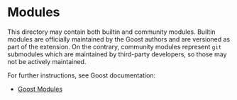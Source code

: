 # Modules

This directory may contain both builtin and community modules. Builtin modules
are officially maintained by the Goost authors and are versioned as part of the
extension. On the contrary, community modules represent `git` submodules which
are maintained by third-party developers, so those may not be actively
maintained.

For further instructions, see Goost documentation:
- [Goost Modules](https://goost.readthedocs.io/en/gd3/development/modules.html)
